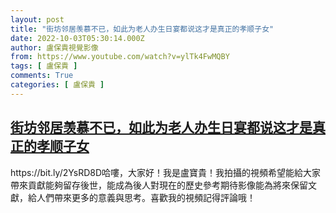 ```yaml
---
layout: post
title: "街坊邻居羡慕不已，如此为老人办生日宴都说这才是真正的孝顺子女"
date: 2022-10-03T05:30:14.000Z
author: 盧保貴視覺影像
from: https://www.youtube.com/watch?v=ylTk4FwMQBY
tags: [ 盧保貴 ]
comments: True
categories: [ 盧保貴 ]
---
```

<!--1664775014000-->
[街坊邻居羡慕不已，如此为老人办生日宴都说这才是真正的孝顺子女](https://www.youtube.com/watch?v=ylTk4FwMQBY)
------

<div>
https://bit.ly/2YsRD8D哈嘍，大家好！我是盧寶貴！我拍攝的視頻希望能給大家帶來貢獻能夠留存後世，能成為後人對現在的歷史參考期待影像能為將來保留文獻，給人們帶來更多的意義與思考。喜歡我的視頻記得評論哦！
</div>
